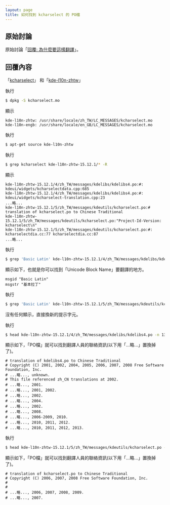 ```yaml
---
layout: page
title: 如何找到 kcharselect 的 PO檔
---
```


## 原始討論

原始討論「[回覆: 為什麼要這樣翻譯](http://www.ubuntu-tw.org/modules/newbb/viewtopic.php?post_id=352138#forumpost352138)」。


## 回覆內容



「[kcharselect](http://packages.ubuntu.com/xenial/kcharselect)」 和「[kde-l10n-zhtw](http://packages.ubuntu.com/xenial/kde-l10n-zhtw)」

執行

``` sh
$ dpkg -S kcharselect.mo
```

顯示

```
kde-l10n-zhtw: /usr/share/locale/zh_TW/LC_MESSAGES/kcharselect.mo
kde-l10n-engb: /usr/share/locale/en_GB/LC_MESSAGES/kcharselect.mo
```

執行

``` sh
$ apt-get source kde-l10n-zhtw
```


執行

``` sh
$ grep kcharselect kde-l10n-zhtw-15.12.1/* -R
```

顯示

```
kde-l10n-zhtw-15.12.1/4/zh_TW/messages/kdelibs/kdelibs4.po:#: kdeui/widgets/kcharselectdata.cpp:685
kde-l10n-zhtw-15.12.1/4/zh_TW/messages/kdelibs/kdelibs4.po:#: kdeui/widgets/kcharselect-translation.cpp:23
...略...
kde-l10n-zhtw-15.12.1/5/zh_TW/messages/kdeutils/kcharselect.po:# translation of kcharselect.po to Chinese Traditional
kde-l10n-zhtw-15.12.1/5/zh_TW/messages/kdeutils/kcharselect.po:"Project-Id-Version: kcharselect\n"
kde-l10n-zhtw-15.12.1/5/zh_TW/messages/kdeutils/kcharselect.po:#: kcharselectdia.cc:77 kcharselectdia.cc:87
...略...
```

執行

``` sh
$ grep 'Basic Latin' kde-l10n-zhtw-15.12.1/4/zh_TW/messages/kdelibs/kdelibs4.po -A 2
```

顯示如下，也就是你可以找到「Unicode Block Name」要翻譯的地方。

```
msgid "Basic Latin"
msgstr "基本拉丁"
```

執行

``` sh
$ grep 'Basic Latin' kde-l10n-zhtw-15.12.1/5/zh_TW/messages/kdeutils/kcharselect.po -A 2
```

沒有任何顯示，直接換新的提示字元。

執行

``` sh
$ head kde-l10n-zhtw-15.12.1/4/zh_TW/messages/kdelibs/kdelibs4.po -n 13
```

顯示如下，「PO檔」就可以找到翻譯人員的聯絡資訊(以下用「...略...」置換掉了)。

```
# translation of kdelibs4.po to Chinese Traditional
# Copyright (C) 2001, 2002, 2004, 2005, 2006, 2007, 2008 Free Software Foundation, Inc.
# ...略..., unknown.
# This file referenced zh_CN translations at 2002.
# ...略..., 2001.
# ...略..., 2001, 2002.
# ...略..., 2002.
# ...略..., 2004.
# ...略..., 2002.
# ...略..., 2008.
# ...略..., 2006-2009, 2010.
# ...略..., 2010, 2011, 2012.
# ...略..., 2010, 2011, 2012, 2013.
```


執行

``` sh
$ head kde-l10n-zhtw-15.12.1/5/zh_TW/messages/kdeutils/kcharselect.po -n 6
```

顯示如下，「PO檔」就可以找到翻譯人員的聯絡資訊(以下用「...略...」置換掉了)。

```
# translation of kcharselect.po to Chinese Traditional
# Copyright (C) 2006, 2007, 2008 Free Software Foundation, Inc.
#
#
# ...略..., 2006, 2007, 2008, 2009.
# ...略..., 2007.
```
